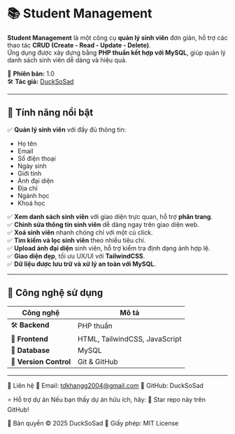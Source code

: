 # 📚 Student Management

**Student Management** là một công cụ **quản lý sinh viên** đơn giản, hỗ trợ các thao tác **CRUD (Create - Read - Update - Delete)**.  
Ứng dụng được xây dựng bằng **PHP thuần kết hợp với MySQL**, giúp quản lý danh sách sinh viên dễ dàng và hiệu quả.

🚀 **Phiên bản:** 1.0  
🛠 **Tác giả:** [DuckSoSad](https://github.com/DuckSoSad)

---

## 🚀 Tính năng nổi bật

✅ **Quản lý sinh viên** với đầy đủ thông tin:

- Họ tên
- Email
- Số điện thoại
- Ngày sinh
- Giới tính
- Ảnh đại diện
- Địa chỉ
- Ngành học
- Khoá học

✅ **Xem danh sách sinh viên** với giao diện trực quan, hỗ trợ **phân trang**.  
✅ **Chỉnh sửa thông tin sinh viên** dễ dàng ngay trên giao diện web.  
✅ **Xoá sinh viên** nhanh chóng chỉ với một cú click.  
✅ **Tìm kiếm và lọc sinh viên** theo nhiều tiêu chí.  
✅ **Upload ảnh đại diện** sinh viên, hỗ trợ kiểm tra định dạng ảnh hợp lệ.  
✅ **Giao diện đẹp**, tối ưu UX/UI với **TailwindCSS**.  
✅ **Dữ liệu được lưu trữ và xử lý an toàn với MySQL**.

---

## 📌 Công nghệ sử dụng

| **Công nghệ**          | **Mô tả**                     |
| ---------------------- | ----------------------------- |
| 🛠 **Backend**          | PHP thuần                     |
| 🎨 **Frontend**        | HTML, TailwindCSS, JavaScript |
| 💾 **Database**        | MySQL                         |
| 🔄 **Version Control** | Git & GitHub                  |

---

📩 Liên hệ
📧 Email: tdkhangg2004@gmail.com
🐙 GitHub: DuckSoSad

⭐ Hỗ trợ dự án
Nếu bạn thấy dự án hữu ích, hãy:
🌟 Star repo này trên GitHub!

📌 Bản quyền © 2025 DuckSoSad
📄 Giấy phép: MIT License
```
